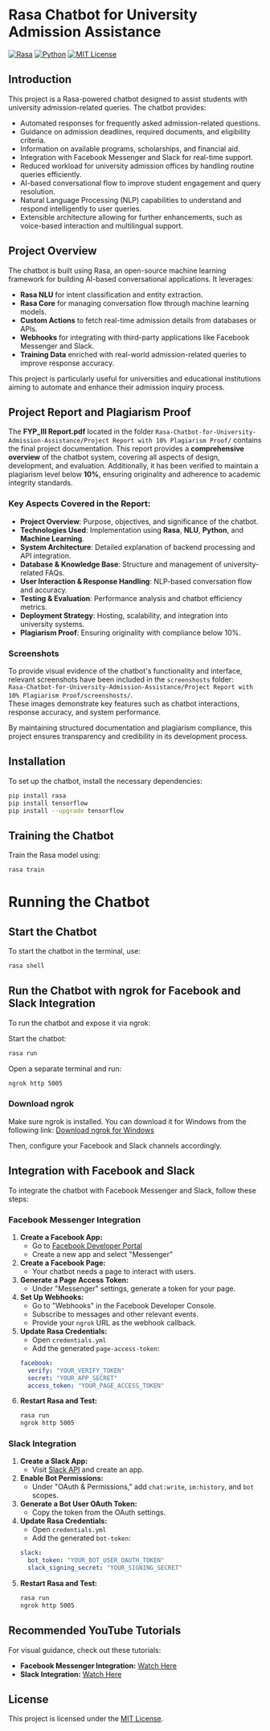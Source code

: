 # Rasa Chatbot for University Admission Assistance

[![Rasa](https://img.shields.io/badge/Rasa-3.x-purple.svg?style=flat&logo=rasa)](https://rasa.com)
[![Python](https://img.shields.io/badge/Python-3.8+-blue.svg?style=flat&logo=python)](https://www.python.org)
[![MIT License](https://img.shields.io/badge/License-MIT-green.svg)](https://opensource.org/licenses/MIT)

## Introduction
This project is a Rasa-powered chatbot designed to assist students with university admission-related queries. The chatbot provides:
- Automated responses for frequently asked admission-related questions.
- Guidance on admission deadlines, required documents, and eligibility criteria.
- Information on available programs, scholarships, and financial aid.
- Integration with Facebook Messenger and Slack for real-time support.
- Reduced workload for university admission offices by handling routine queries efficiently.
- AI-based conversational flow to improve student engagement and query resolution.
- Natural Language Processing (NLP) capabilities to understand and respond intelligently to user queries.
- Extensible architecture allowing for further enhancements, such as voice-based interaction and multilingual support.

## Project Overview
The chatbot is built using Rasa, an open-source machine learning framework for building AI-based conversational applications. It leverages:
- **Rasa NLU** for intent classification and entity extraction.
- **Rasa Core** for managing conversation flow through machine learning models.
- **Custom Actions** to fetch real-time admission details from databases or APIs.
- **Webhooks** for integrating with third-party applications like Facebook Messenger and Slack.
- **Training Data** enriched with real-world admission-related queries to improve response accuracy.

This project is particularly useful for universities and educational institutions aiming to automate and enhance their admission inquiry process.

## Project Report and Plagiarism Proof

The **FYP_III Report.pdf** located in the folder `Rasa-Chatbot-for-University-Admission-Assistance/Project Report with 10% Plagiarism Proof/` contains the final project documentation. This report provides a **comprehensive overview** of the chatbot system, covering all aspects of design, development, and evaluation. Additionally, it has been verified to maintain a plagiarism level below **10%**, ensuring originality and adherence to academic integrity standards.

### Key Aspects Covered in the Report:
- **Project Overview**: Purpose, objectives, and significance of the chatbot.
- **Technologies Used**: Implementation using **Rasa**, **NLU**, **Python**, and **Machine Learning**.
- **System Architecture**: Detailed explanation of backend processing and API integration.
- **Database & Knowledge Base**: Structure and management of university-related FAQs.
- **User Interaction & Response Handling**: NLP-based conversation flow and accuracy.
- **Testing & Evaluation**: Performance analysis and chatbot efficiency metrics.
- **Deployment Strategy**: Hosting, scalability, and integration into university systems.
- **Plagiarism Proof**: Ensuring originality with compliance below 10%.

### Screenshots

To provide visual evidence of the chatbot's functionality and interface, relevant screenshots have been included in the `screenshosts` folder:  
`Rasa-Chatbot-for-University-Admission-Assistance/Project Report with 10% Plagiarism Proof/screenshosts/`.  
These images demonstrate key features such as chatbot interactions, response accuracy, and system performance.

By maintaining structured documentation and plagiarism compliance, this project ensures transparency and credibility in its development process.

## Installation
To set up the chatbot, install the necessary dependencies:
```bash
pip install rasa
pip install tensorflow
pip install --upgrade tensorflow
```

## Training the Chatbot
Train the Rasa model using:
```bash
rasa train
```

# Running the Chatbot

## Start the Chatbot
To start the chatbot in the terminal, use:

```bash
rasa shell
```

## Run the Chatbot with ngrok for Facebook and Slack Integration
To run the chatbot and expose it via ngrok:

Start the chatbot:
```bash
rasa run
```

Open a separate terminal and run:
```bash
ngrok http 5005
```

### Download ngrok
Make sure ngrok is installed. You can download it for Windows from the following link:
[Download ngrok for Windows](https://ngrok.com/downloads/windows?tab=download)

Then, configure your Facebook and Slack channels accordingly.

## Integration with Facebook and Slack
To integrate the chatbot with Facebook Messenger and Slack, follow these steps:

### Facebook Messenger Integration
1. **Create a Facebook App:**
   - Go to [Facebook Developer Portal](https://developers.facebook.com/)
   - Create a new app and select "Messenger"
2. **Create a Facebook Page:**
   - Your chatbot needs a page to interact with users.
3. **Generate a Page Access Token:**
   - Under "Messenger" settings, generate a token for your page.
4. **Set Up Webhooks:**
   - Go to "Webhooks" in the Facebook Developer Console.
   - Subscribe to messages and other relevant events.
   - Provide your `ngrok` URL as the webhook callback.
5. **Update Rasa Credentials:**
   - Open `credentials.yml`
   - Add the generated `page-access-token`:
   ```yaml
   facebook:
     verify: "YOUR_VERIFY_TOKEN"
     secret: "YOUR_APP_SECRET"
     access_token: "YOUR_PAGE_ACCESS_TOKEN"
   ```
6. **Restart Rasa and Test:**
   ```bash
   rasa run
   ngrok http 5005
   ```

### Slack Integration
1. **Create a Slack App:**
   - Visit [Slack API](https://api.slack.com/apps) and create an app.
2. **Enable Bot Permissions:**
   - Under "OAuth & Permissions," add `chat:write`, `im:history`, and `bot` scopes.
3. **Generate a Bot User OAuth Token:**
   - Copy the token from the OAuth settings.
4. **Update Rasa Credentials:**
   - Open `credentials.yml`
   - Add the generated `bot-token`:
   ```yaml
   slack:
     bot_token: "YOUR_BOT_USER_OAUTH_TOKEN"
     slack_signing_secret: "YOUR_SIGNING_SECRET"
   ```
5. **Restart Rasa and Test:**
   ```bash
   rasa run
   ngrok http 5005
   ```

## Recommended YouTube Tutorials
For visual guidance, check out these tutorials:
- **Facebook Messenger Integration:** [Watch Here](https://youtu.be/fRMyDIr1Pns?si=KVg00UtgDAWfB-l1)
- **Slack Integration:** [Watch Here](https://youtu.be/YsOcE8pCXsk?si=hUolsNrQZBCra-xj)

## License
This project is licensed under the [MIT License](https://opensource.org/licenses/MIT).
